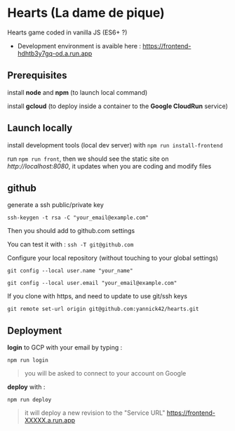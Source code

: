 # Hearts (La dame de pique)

Hearts game coded in vanilla JS (ES6+ ?)

- Development environment is avaible here : https://frontend-hdhtb3y7gq-od.a.run.app

## Prerequisites
install **node** and **npm** (to launch local command)

install **gcloud** (to deploy inside a container to the **Google CloudRun** service)

## Launch locally
install development tools (local dev server) with `npm run install-frontend`

run `npm run front`, then we should see the static site on *http://localhost:8080*, it updates when you are coding and modify files

## github
generate a ssh public/private key

`ssh-keygen -t rsa -C "your_email@example.com"`

Then you should add to github.com settings

You can test it with : `ssh -T git@github.com`

Configure your local repository (without touching to your global settings)

`git config --local user.name "your_name"`

`git config --local user.email "your_email@example.com"`

If you clone with https, and need to update to use git/ssh keys

`git remote set-url origin git@github.com:yannick42/hearts.git`

## Deployment

**login** to GCP with your email by typing :

`npm run login`

> you will be asked to connect to your account on Google

**deploy** with :

`npm run deploy`

> it will deploy a new revision to the "Service URL" https://frontend-XXXXX.a.run.app
